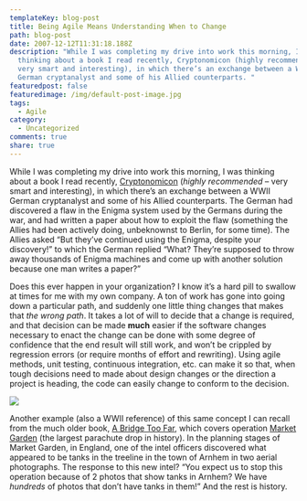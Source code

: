 ```yaml
---
templateKey: blog-post
title: Being Agile Means Understanding When to Change
path: blog-post
date: 2007-12-12T11:31:18.188Z
description: "While I was completing my drive into work this morning, I was
  thinking about a book I read recently, Cryptonomicon (highly recommended –
  very smart and interesting), in which there’s an exchange between a WWII
  German cryptanalyst and some of his Allied counterparts. "
featuredpost: false
featuredimage: /img/default-post-image.jpg
tags:
  - Agile
category:
  - Uncategorized
comments: true
share: true
---
```

<!--StartFragment-->

While I was completing my drive into work this morning, I was thinking about a book I read recently, [Cryptonomicon](http://www.amazon.com/exec/obidos/ASIN/0060512806/stevenatorasp) (*highly recommended* – very smart and interesting), in which there’s an exchange between a WWII German cryptanalyst and some of his Allied counterparts. The German had discovered a flaw in the Enigma system used by the Germans during the war, and had written a paper about how to exploit the flaw (something the Allies had been actively doing, unbeknownst to Berlin, for some time). The Allies asked “But they’ve continued using the Enigma, despite your discovery!” to which the German replied “What? They’re supposed to throw away thousands of Enigma machines and come up with another solution because one man writes a paper?”

Does this ever happen in your organization? I know it’s a hard pill to swallow at times for me with my own company. A ton of work has gone into going down a particular path, and suddenly one little thing changes that makes that *the wrong path*. It takes a lot of will to decide that a change is required, and that decision can be made **much** easier if the software changes necessary to enact the change can be done with some degree of confidence that the end result will still work, and won’t be crippled by regression errors (or require months of effort and rewriting). Using agile methods, unit testing, continuous integration, etc. can make it so that, when tough decisions need to made about design changes or the direction a project is heading, the code can easily change to conform to the decision.

![](/img/waves_of_paratroops_land_in_holland.jpg)

[](http://en.wikipedia.org/wiki/Image:Waves_of_paratroops_land_in_Holland.jpg#file) Another example (also a WWII reference) of this same concept I can recall from the much older book, [A Bridge Too Far](http://www.amazon.com/exec/obidos/ASIN/1840222131/stevenatorasp), which covers operation [Market Garden](http://en.wikipedia.org/wiki/Operation_Market_Garden) (the largest parachute drop in history). In the planning stages of Market Garden, in England, one of the intel officers discovered what appeared to be tanks in the treeline in the town of Arnhem in two aerial photographs. The response to this new intel? “You expect us to stop this operation because of 2 photos that show tanks in Arnhem? We have *hundreds* of photos that don’t have tanks in them!” And the rest is history.

<!--EndFragment-->